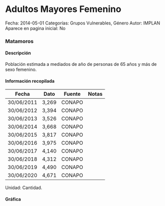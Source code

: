 Adultos Mayores Femenino
=====

Fecha: 2014-05-01
Categorías: Grupos Vulnerables, Género
Autor: IMPLAN
Aparece en pagina inicial: No

### Matamoros

#### Descripción

Población estimada a mediados de año de personas de 65 años y más de sexo femenino.

<!-- break -->

#### Información recopilada

<table class="table table-hover table-bordered matriz">
  <thead>
    <tr><th>Fecha</th><th>Dato</th><th>Fuente</th><th>Notas</th></tr>
  </thead>
  <tbody>
    <tr><td class="centrado">30/06/2011</td><td class="derecha">3,269</td><td>CONAPO</td><td></td></tr>
    <tr><td class="centrado">30/06/2012</td><td class="derecha">3,394</td><td>CONAPO</td><td></td></tr>
    <tr><td class="centrado">30/06/2013</td><td class="derecha">3,526</td><td>CONAPO</td><td></td></tr>
    <tr><td class="centrado">30/06/2014</td><td class="derecha">3,668</td><td>CONAPO</td><td></td></tr>
    <tr><td class="centrado">30/06/2015</td><td class="derecha">3,817</td><td>CONAPO</td><td></td></tr>
    <tr><td class="centrado">30/06/2016</td><td class="derecha">3,975</td><td>CONAPO</td><td></td></tr>
    <tr><td class="centrado">30/06/2017</td><td class="derecha">4,140</td><td>CONAPO</td><td></td></tr>
    <tr><td class="centrado">30/06/2018</td><td class="derecha">4,312</td><td>CONAPO</td><td></td></tr>
    <tr><td class="centrado">30/06/2019</td><td class="derecha">4,490</td><td>CONAPO</td><td></td></tr>
    <tr><td class="centrado">30/06/2020</td><td class="derecha">4,671</td><td>CONAPO</td><td></td></tr>
  </tbody>
</table>

Unidad: Cantidad.

#### Gráfica

<div id="Morrisvobsdccz" class="grafica"></div>
<script>
new Morris.Line({
element: 'Morrisvobsdccz',
data: [{ fecha: '2011-06-30', dato: 3269 },{ fecha: '2012-06-30', dato: 3394 },{ fecha: '2013-06-30', dato: 3526 },{ fecha: '2014-06-30', dato: 3668 },{ fecha: '2015-06-30', dato: 3817 },{ fecha: '2016-06-30', dato: 3975 },{ fecha: '2017-06-30', dato: 4140 },{ fecha: '2018-06-30', dato: 4312 },{ fecha: '2019-06-30', dato: 4490 },{ fecha: '2020-06-30', dato: 4671 }],
xkey: 'fecha',
ykeys: ['dato'],
labels: ['Dato'],
lineColors: ['#FF5B02'],
xLabelFormat: function(d) { return d.getDate()+'/'+(d.getMonth()+1)+'/'+d.getFullYear(); },
dateFormat: function(ts) { var d = new Date(ts); return d.getDate() + '/' + (d.getMonth() + 1) + '/' + d.getFullYear(); }
});
</script>
